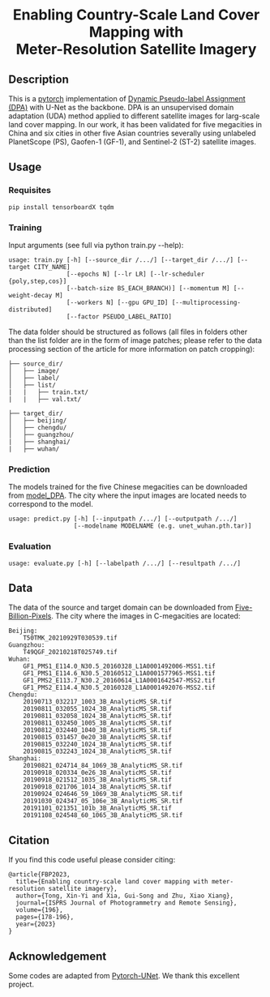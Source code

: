 <h1 align="center">Enabling Country-Scale Land Cover Mapping with <br> Meter-Resolution Satellite Imagery</h1>

## Description
This is a [pytorch](https://pytorch.org/) implementation of [Dynamic Pseudo-label Assignment (DPA)](https://arxiv.org/abs/2209.00727) with U-Net as the backbone. DPA is an unsupervised domain adaptation (UDA) method applied to different satellite images for larg-scale land cover mapping. In our work, it has been validated for five megacities in China and six cities in other five Asian countries severally using unlabeled PlanetScope (PS), Gaofen-1 (GF-1), and Sentinel-2 (ST-2) satellite images.

## Usage
### Requisites
```
pip install tensorboardX tqdm
```
### Training
Input arguments (see full via python train.py --help):
```
usage: train.py [-h] [--source_dir /.../] [--target_dir /.../] [--target CITY_NAME]
                [--epochs N] [--lr LR] [--lr-scheduler {poly,step,cos}]
                [--batch-size BS_EACH_BRANCH)] [--momentum M] [--weight-decay M]
                [--workers N] [--gpu GPU_ID] [--multiprocessing-distributed]
                [--factor PSEUDO_LABEL_RATIO]
```
The data folder should be structured as follows (all files in folders other than the list folder are in the form of image patches; please refer to the data processing section of the article for more information on patch cropping):
```
├── source_dir/
│   ├── image/
│   ├── label/
│   ├── list/
|   |   ├── train.txt/
|   |   ├── val.txt/
```
```
├── target_dir/
│   ├── beijing/
│   ├── chengdu/
│   ├── guangzhou/
|   ├── shanghai/
|   ├── wuhan/
```
### Prediction
The models trained for the five Chinese megacities can be downloaded from [model_DPA](https://1drv.ms/f/c/f2b433c2113dc80b/EkemWwiHH31LnH_BigAXG-kBkAlyo0RtCy8AtjUAggXP1g?e=q9gAih). The city where the input images are located needs to correspond to the model.
```
usage: predict.py [-h] [--inputpath /.../] [--outputpath /.../]
                  [--modelname MODELNAME (e.g. unet_wuhan.pth.tar)]
```
### Evaluation
```
usage: evaluate.py [-h] [--labelpath /.../] [--resultpath /.../]
```
## Data
The data of the source and target domain can be downloaded from [Five-Billion-Pixels](https://x-ytong.github.io/project/Five-Billion-Pixels.html).
The city where the images in C-megacities are located:
```
Beijing:
    T50TMK_20210929T030539.tif
Guangzhou:
    T49QGF_20210218T025749.tif
Wuhan:
    GF1_PMS1_E114.0_N30.5_20160328_L1A0001492006-MSS1.tif
    GF1_PMS1_E114.6_N30.5_20160512_L1A0001577965-MSS1.tif
    GF1_PMS2_E113.7_N30.2_20160614_L1A0001642547-MSS2.tif
    GF1_PMS2_E114.4_N30.5_20160328_L1A0001492076-MSS2.tif
Chengdu:
    20190713_032217_1003_3B_AnalyticMS_SR.tif
    20190811_032055_1024_3B_AnalyticMS_SR.tif
    20190811_032058_1024_3B_AnalyticMS_SR.tif
    20190811_032450_1005_3B_AnalyticMS_SR.tif
    20190812_032440_1040_3B_AnalyticMS_SR.tif
    20190815_031457_0e20_3B_AnalyticMS_SR.tif
    20190815_032240_1024_3B_AnalyticMS_SR.tif
    20190815_032243_1024_3B_AnalyticMS_SR.tif
Shanghai:
    20190821_024714_84_1069_3B_AnalyticMS_SR.tif
    20190918_020334_0e26_3B_AnalyticMS_SR.tif
    20190918_021512_1035_3B_AnalyticMS_SR.tif
    20190918_021706_1014_3B_AnalyticMS_SR.tif
    20190924_024646_59_1069_3B_AnalyticMS_SR.tif
    20191030_024347_05_106e_3B_AnalyticMS_SR.tif
    20191101_021351_101b_3B_AnalyticMS_SR.tif
    20191108_024548_60_1065_3B_AnalyticMS_SR.tif
```
## Citation
If you find this code useful please consider citing:
```
@article{FBP2023,
  title={Enabling country-scale land cover mapping with meter-resolution satellite imagery},
  author={Tong, Xin-Yi and Xia, Gui-Song and Zhu, Xiao Xiang},
  journal={ISPRS Journal of Photogrammetry and Remote Sensing},
  volume={196},
  pages={178-196},
  year={2023}
}
```
## Acknowledgement
Some codes are adapted from [Pytorch-UNet](https://github.com/milesial/Pytorch-UNet). We thank this excellent project.

